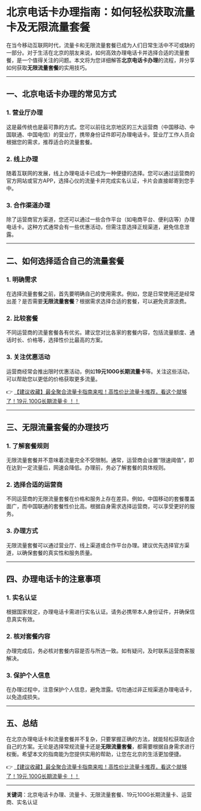 # 北京电话卡办理指南：如何轻松获取流量卡及无限流量套餐

在当今移动互联网时代，流量卡和无限流量套餐已成为人们日常生活中不可或缺的一部分。对于生活在北京的朋友来说，如何高效办理电话卡并选择合适的流量套餐，是一个值得关注的问题。本文将为您详细解答**北京电话卡办理**的流程，并分享如何获取**无限流量套餐**的实用技巧。

---

## 一、北京电话卡办理的常见方式

### 1. 营业厅办理
这是最传统也是最可靠的方式。您可以前往北京地区的三大运营商（中国移动、中国联通、中国电信）的营业厅，携带身份证件即可办理电话卡。营业厅工作人员会根据您的需求，推荐适合的流量套餐。

### 2. 线上办理
随着互联网的发展，线上办理电话卡已成为一种便捷的选择。您可以通过运营商的官方网站或官方APP，选择心仪的流量卡并完成实名认证，卡片会直接邮寄到您手中。

### 3. 合作渠道办理
除了运营商官方渠道，您还可以通过一些合作平台（如电商平台、便利店等）办理电话卡。这种方式通常会有一些优惠活动，但需注意选择正规渠道，避免信息泄露。

---

## 二、如何选择适合自己的流量套餐

### 1. 明确需求
在选择流量套餐之前，首先要明确自己的使用需求。例如，您是日常使用还是经常出差？是否需要**无限流量套餐**？根据需求选择合适的套餐，可以避免资源浪费。

### 2. 比较套餐
不同运营商的流量套餐各有优劣。建议您对比各家的套餐内容，包括流量额度、通话时长、价格等，选择性价比最高的方案。

### 3. 关注优惠活动
运营商经常会推出限时优惠活动，例如**19元100G长期流量卡**等。关注这些活动，可以帮助您以更低的价格获取更多流量。

👉 [【建议收藏】最全聚合流量卡指南来啦！高性价比流量卡推荐，看这个就够了！19元 100G长期流量卡 ！！](https://bit.ly/Liuliangka)

---

## 三、无限流量套餐的办理技巧

### 1. 了解套餐规则
无限流量套餐并不意味着流量完全不受限制。通常，运营商会设置“限速阈值”，即在达到一定流量后，网速会降低。办理前，务必了解套餐的具体规则。

### 2. 选择合适的运营商
不同运营商的无限流量套餐在价格和服务上存在差异。例如，中国移动的套餐覆盖面广，而中国联通的套餐性价比高。根据自身需求选择运营商，可以享受更好的服务。

### 3. 办理方式
无限流量套餐可以通过营业厅、线上渠道或合作平台办理。建议优先选择官方渠道，以确保套餐的真实性和服务质量。

---

## 四、办理电话卡的注意事项

### 1. 实名认证
根据国家规定，办理电话卡需进行实名认证。请务必携带本人身份证件，并确保信息真实有效。

### 2. 核对套餐内容
办理完成后，务必核对套餐内容是否与所选一致。如有疑问，及时联系运营商客服解决。

### 3. 保护个人信息
在办理过程中，注意保护个人信息，避免泄露。切勿通过非正规渠道办理电话卡，以免造成损失。

---

## 五、总结

在北京办理电话卡和流量套餐并不复杂，只要掌握正确的方法，就能轻松获取适合自己的方案。无论是选择常规流量卡还是**无限流量套餐**，都需要根据自身需求进行权衡。希望本文的指南能为您提供实用的帮助，让您在北京的生活更加便捷。

👉 [【建议收藏】最全聚合流量卡指南来啦！高性价比流量卡推荐，看这个就够了！19元 100G长期流量卡 ！！](https://bit.ly/Liuliangka)

---

**关键词**：北京电话卡办理、流量卡、无限流量套餐、19元100G长期流量卡、运营商、实名认证